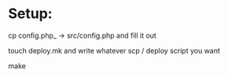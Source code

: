 # Setup:

cp config.php_ -> src/config.php and fill it out

touch deploy.mk and write whatever scp / deploy script you want

make
